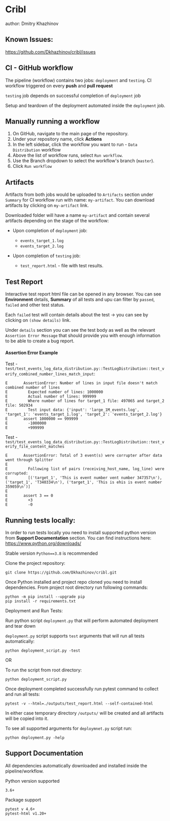 # Cribl

author: Dmitry Khazhinov

Known Issues:
---
https://github.com/Dkhazhinov/cribl/issues

CI - GitHub workflow
---
The pipeline (workflow) contains two jobs: `deployment` and `testing`. CI workflow triggered on every **push** 
and **pull request**

`testing` job depends on successful completion of `deployment` job

Setup and teardown of the deployment automated inside the `deployment` job.

Manually running a workflow
---
1. On GitHub, navigate to the main page of the repository.
2. Under your repository name, click **Actions**
3. In the left sidebar, click the workflow you want to run - `Data Distribution` workflow
4. Above the list of workflow runs, select `Run workflow`.
5. Use the Branch dropdown to select the workflow's branch (`master`). 
6. Click `Run workflow`

Artifacts
---
Artifacts from both jobs would be uploaded to `Artifacts` section under `Summary` for CI workflow run with name:
`my-artifact`. You can download artifacts by clicking on `my-artifact` link.

Downloaded folder will have a name `my-artifact` and contain several artifacts depending on the stage of the workflow: 
- Upon completion of `deployment` job:
  - `events_target_1.log`
  - `events_target_2.log`
    
- Upon completion of `testing` job:
  - `test_report.html` - file with test results.

Test Report
---
Interactive test report html file can be opened in any browser. You can see **Environment** details, **Summary** of all 
tests and upu can filter by `passed`, `failed` and other test status.

Each `failed` test will contain details about the test -> you can see by clicking on `(show details)` link.

Under `details` section you can see the test body as well as the relevant `Assertion Error Message` that should provide 
you with enough information to be able to create a bug report.

#### Assertion Error Example

Test - `test/test_events_log_data_distribution.py::TestLogDistribution::test_verify_combined_number_lines_match_input`:
```commandline
E       AssertionError: Number of lines in input file doesn't match combined number of lines
E         Expected number of lines: 1000000
E         Actual number of lines: 999999
E         Where number of lines for target_1 file: 497065 and target_2 file: 502934
E         Test input data: {'input': 'large_1M_events.log', 'target_1': 'events_target_1.log', 'target_2': 'events_target_2.log'}
E       assert 1000000 == 999999
E         -1000000
E         +999999
```
Test - `test/test_events_log_data_distribution.py::TestLogDistribution::test_verify_file_content_matches`
```commandline
E       AssertionError: Total of 3 event(s) were corrupter after data went through Splitter
E             
E         Following list of pairs (receiving_host_name, log_line) were corrupted:
E         [('target_1', 'This is event number vent number 347357\n'), ('target_1', 'T340334\n'), ('target_1', 'This is ehis is event number 359059\n')]
E             
E       assert 3 == 0
E         +3
E         -0
```

Running tests locally:
---
In order to run tests locally you need to install supported python version from **Support Documentation** section.
You can find instructions here: https://www.python.org/downloads/

Stable version `Python==3.8` is recommended

Clone the project repository:
```commandline
git clone https://github.com/Dkhazhinov/cribl.git
```

Once Python installed and project repo cloned you need to install dependencies.
From project root directory run following commands:
```commandline
python -m pip install --upgrade pip
pip install -r requirements.txt
```

Deployment and Run Tests:

Run python script `deployment.py` that will perform automated deployment and tear down

`deployment.py` script supports `test` arguments that will run all tests automatically:
```commandline
python deployment_script.py -test
```

OR

To run the script from root directory:
```commandline
python deployment_script.py
```
Once deployment completed successfully run pytest command to collect and run all tests:
```commandline
pytest -v --html=./outputs/test_report.html --self-contained-html
```

In either case temporary directory `/outputs/` will be created and all artifacts will be copied into it.

To see all supported arguments for `deploymnet.py` script run:
```commandline
python deployment.py -help
```

Support Documentation
---
All dependencies automatically downloaded and installed inside the pipeline/workflow.

Python version supported
```
3.6+
```
Package support
```
pytest v 4.6+
pytest-html v1.20+
```
